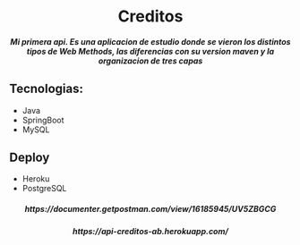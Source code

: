 <h1 align="center"> Creditos </h1> 

<h5 align="center">Mi primera api. Es una aplicacion de estudio donde se vieron los distintos tipos de Web Methods, las diferencias con su version maven y la organizacion de 
tres capas</h5>

## Tecnologias:
- Java
- SpringBoot
- MySQL

## Deploy 
- Heroku 
- PostgreSQL

<h5 align="center">https://documenter.getpostman.com/view/16185945/UV5ZBGCG</h5>

<h5 align="center">https://api-creditos-ab.herokuapp.com/</h5>

